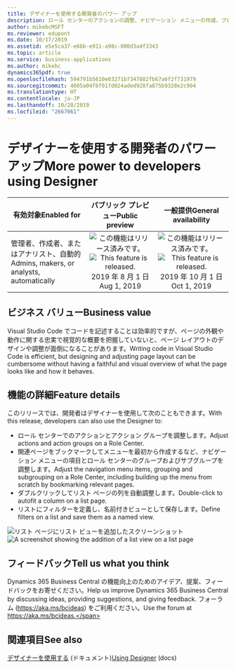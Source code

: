 ```yaml
---
title: デザイナーを使用する開発者のパワー アップ
description: ロール センターのアクションの調整、ナビゲーション メニューの作成、プロファイルのカスタマイズにより、デザイナーの機能を強化します。
author: mikebcMSFT
ms.reviewer: edupont
ms.date: 10/17/2019
ms.assetid: e5e5ca37-e66b-e911-a98c-000d3a4f3343
ms.topic: article
ms.service: business-applications
ms.author: mikebc
dynamics365pdf: true
ms.openlocfilehash: 594791b5610e03271b7347882fb67a6f2f731979
ms.sourcegitcommit: 4605a04f6f017d024aded928fa875b9328e2c904
ms.translationtype: HT
ms.contentlocale: ja-JP
ms.lasthandoff: 10/28/2019
ms.locfileid: "2667061"
---
```

# <a name="more-power-to-developers-using-designer"></a><span data-ttu-id="59628-103">デザイナーを使用する開発者のパワー アップ</span><span class="sxs-lookup"><span data-stu-id="59628-103">More power to developers using Designer</span></span>


| <span data-ttu-id="59628-104">有効対象</span><span class="sxs-lookup"><span data-stu-id="59628-104">Enabled for</span></span>    |  <span data-ttu-id="59628-105">パブリック プレビュー</span><span class="sxs-lookup"><span data-stu-id="59628-105">Public preview</span></span> | <span data-ttu-id="59628-106">一般提供</span><span class="sxs-lookup"><span data-stu-id="59628-106">General availability</span></span> | 
| ---------- | :----------: |:----------: |
|<span data-ttu-id="59628-107">管理者、作成者、またはアナリスト、自動的</span><span class="sxs-lookup"><span data-stu-id="59628-107">Admins, makers, or analysts, automatically</span></span>|<span data-ttu-id="59628-108">![この機能はリリース済みです。](/dynamics365-release-plan/media/green-checkmark.png "この機能はリリース済みです。")</span><span class="sxs-lookup"><span data-stu-id="59628-108">![This feature is released.](/dynamics365-release-plan/media/green-checkmark.png "This feature is released.")</span></span> <span data-ttu-id="59628-109">2019 年 8 月 1 日</span><span class="sxs-lookup"><span data-stu-id="59628-109">Aug 1, 2019</span></span>| <span data-ttu-id="59628-110">![この機能はリリース済みです。](/dynamics365-release-plan/media/green-checkmark.png "この機能はリリース済みです。")</span><span class="sxs-lookup"><span data-stu-id="59628-110">![This feature is released.](/dynamics365-release-plan/media/green-checkmark.png "This feature is released.")</span></span> <span data-ttu-id="59628-111">2019 年 10 月 1 日</span><span class="sxs-lookup"><span data-stu-id="59628-111">Oct 1, 2019</span></span>|


## <a name="business-value"></a><span data-ttu-id="59628-112">ビジネス バリュー</span><span class="sxs-lookup"><span data-stu-id="59628-112">Business value</span></span>
<!-- bv start -->
<span data-ttu-id="59628-113">Visual Studio Code でコードを記述することは効率的ですが、ページの外観や動作に関する忠実で視覚的な概要を把握していないと、ページ レイアウトのデザインや調整が面倒になることがあります。</span><span class="sxs-lookup"><span data-stu-id="59628-113">Writing code in Visual Studio Code is efficient, but designing and adjusting page layout can be cumbersome without having a faithful and visual overview of what the page looks like and how it behaves.</span></span>
<!-- bv end -->



## <a name="feature-details"></a><span data-ttu-id="59628-114">機能の詳細</span><span class="sxs-lookup"><span data-stu-id="59628-114">Feature details</span></span>
<!--feature detail start -->
<span data-ttu-id="59628-115">このリリースでは、開発者はデザイナーを使用して次のこともできます。</span><span class="sxs-lookup"><span data-stu-id="59628-115">With this release, developers can also use the Designer to:</span></span>

 - <span data-ttu-id="59628-116">ロール センターでのアクションとアクション グループを調整します。</span><span class="sxs-lookup"><span data-stu-id="59628-116">Adjust actions and action groups on a Role Center.</span></span>
 - <span data-ttu-id="59628-117">関連ページをブックマークしてメニューを最初から作成するなど、ナビゲーション メニューの項目とロール センターのグループおよびサブグループを調整します。</span><span class="sxs-lookup"><span data-stu-id="59628-117">Adjust the navigation menu items, grouping and subgrouping on a Role Center, including building up the menu from scratch by bookmarking relevant pages.</span></span>
 - <span data-ttu-id="59628-118">ダブルクリックしてリスト ページの列を自動調整します。</span><span class="sxs-lookup"><span data-stu-id="59628-118">Double-click to autofit a column on a list page.</span></span>
 - <span data-ttu-id="59628-119">リストにフィルターを定義し、名前付きビューとして保存します。</span><span class="sxs-lookup"><span data-stu-id="59628-119">Define filters on a list and save them as a named view.</span></span>
 
<span data-ttu-id="59628-120">![リスト ページにリスト ビューを追加したスクリーンショット](media/designer-3000x2000.png "リスト ページにリスト ビューを追加したスクリーンショット")</span><span class="sxs-lookup"><span data-stu-id="59628-120">![A screenshot showing the addition of a list view on a list page](media/designer-3000x2000.png "A screenshot showing the addition of a list view on a list page")</span></span>
<!--feature detail end -->






## <a name="tell-us-what-you-think"></a><span data-ttu-id="59628-121">フィードバック</span><span class="sxs-lookup"><span data-stu-id="59628-121">Tell us what you think</span></span>
<span data-ttu-id="59628-122">Dynamics 365 Business Central の機能向上のためのアイデア、提案、フィードバックをお寄せください。</span><span class="sxs-lookup"><span data-stu-id="59628-122">Help us improve Dynamics 365 Business Central by discussing ideas, providing suggestions, and giving feedback.</span></span> <span data-ttu-id="59628-123">フォーラム (https://aka.ms/bcideas) をご利用ください。</span><span class="sxs-lookup"><span data-stu-id="59628-123">Use the forum at https://aka.ms/bcideas.</span></span>




## <a name="see-also"></a><span data-ttu-id="59628-124">関連項目</span><span class="sxs-lookup"><span data-stu-id="59628-124">See also</span></span>

<span data-ttu-id="59628-125">[デザイナーを使用する](https://docs.microsoft.com/dynamics365/business-central/dev-itpro/developer/devenv-inclient-designer) (ドキュメント)</span><span class="sxs-lookup"><span data-stu-id="59628-125">[Using Designer](https://docs.microsoft.com/dynamics365/business-central/dev-itpro/developer/devenv-inclient-designer) (docs)</span></span>
